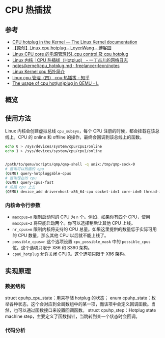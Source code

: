 # CPU 热插拔

## 参考

- [CPU hotplug in the Kernel — The Linux Kernel documentation](https://docs.kernel.org/core-api/cpu_hotplug.html)
- [【原创】Linux cpu hotplug - LoyenWang - 博客园](https://www.cnblogs.com/LoyenWang/p/11397084.html)
- [Linux CPU core 的电源管理(5)\_cpu control 及 cpu hotplug](https://www.wowotech.net/pm_subsystem/cpu_hotplug.html)
- [Linux 内核 | CPU 热插拔（Hotplug） - 一丁点儿的网络日志](https://www.dingmos.com/index.php/archives/117/)
- [notes/kernel/cpu_hotplug.md · freelancer-leon/notes](https://github.com/freelancer-leon/notes/blob/master/kernel/cpu_hotplug.md)
- [Linux Kernel cpu 拓扑简介](https://daybreakgx.github.io/2016/10/08/kernel_cpumask/)
- [linux cpu 管理（四） cpu 热插拔 - 知乎](https://zhuanlan.zhihu.com/p/538782115)
- [The usage of cpu hot(un)plug in QEMU - L](https://liujunming.top/2022/01/07/The-usage-of-cpu-hot-un-plug-in-QEMU/)

## 概览

## 使用方法

Linux 内核会创建虚拟总线 `cpu_subsys`，每个 CPU 注册的时候，都会挂载在该总线上，CPU 的 online 和 offline 的操作，最终会回调到该总线上的函数。

```bash
echo 0 > /sys/devices/system/cpu/cpu1/online
echo 1 > /sys/devices/system/cpu/cpu1/online


/path/to/qemu/scripts/qmp/qmp-shell -q unix:/tmp/qmp-sock-0
# 查询可以热插的 cpu
(QEMU) query-hotpluggable-cpus
# 查询现在的 cpu
(QEMU) query-cpus-fast
# 热插 cpu 上去
(QEMU) device_add driver=host-x86_64-cpu socket-id=1 core-id=0 thread-id=0 id=cpu2

```

### 内核命令行参数

- `maxcpus=n` 限制启动时的 CPU 为 `n` 个。例如，如果你有四个 CPU，使用 `maxcpus=2` 将只能启动两个。你可以选择稍后让其他 CPU 上线。
- `nr_cpus=n` 限制内核将支持的 CPU 总量。如果这里提供的数量低于实际可用的 CPU 数量，那么其他 CPU 以后就不能上线了。
- `possible_cpus=n` 这个选项设置 `cpu_possible_mask` 中的 `possible_cpus` 位。这个选项只限于 X86 和 S390 架构。
- `cpu0_hotplug` 允许关闭 CPU0。这个选项只限于 X86 架构。

## 实现原理

### 数据结构

struct cpuhp_cpu_state：用来存储 hotplug 的状态；
enum cpuhp_state：枚举各种状态，这个会对应到全局数组中的某一项，而该项中会定义回调函数。当然，也可以通过函数接口来设置回调函数。
struct cpuhp_step：Hotplug state machine step，主要定义了函数指针，当跳转到某一个状态时会回调。

### 代码分析
